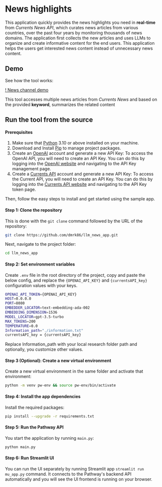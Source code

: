 # News highlights

This application quickly provides the news highlights you need in **real-time** from  *Currents News API*, which curates news articles from various countries, over the past four years by monitoring thousands of news domains. The application first collects the new articles and uses LLMs to organize and create informative content for the end users. This application helps the users get interested news content instead of unnecessary news content. 

## Demo

See how the tool works:

[! News channel demo](https://github.com/dmrk86/llm_news_app/assets/152592874/e772d4a7-45f3-4456-9143-dcf76733e6f0)

This tool accesses multiple news articles from *Currents News* and based on the provided **keyword**,  summarizes the related content

## Run the tool from the source

#### Prerequisites

1. Make sure that [Python](https://www.python.org/downloads/) 3.10 or above installed on your machine.
2. Download and Install [Pip](https://pip.pypa.io/en/stable/installation/) to manage project packages.
3. Create an [OpenAI](https://openai.com/) account and generate a new API Key: To access the OpenAI API, you will need to create   an API Key. You can do this by logging into the [OpenAI website](https://openai.com/product) and navigating to the API Key management page.
4. Create a [Currents API](https://currentsapi.services/en) account and generate a new API Key: To access the Current API, you will need to create an API Key. You can do this by logging into the [Currents API website](https://currentsapi.services/en/login) and navigating to the API Key token page. 

Then, follow the easy steps to install and get started using the sample app.

#### Step 1: Clone the repository

This is done with the `git clone` command followed by the URL of the repository:

```bash
git clone https://github.com/dmrk86/llm_news_app.git
```

Next,  navigate to the project folder:

```bash
cd llm_news_app
```

#### Step 2: Set environment variables

Create `.env` file in the root directory of the project, copy and paste the below config, and replace the `{OPENAI_API_KEY}` and `{currentsAPI_key}` configuration values with your keys.

```bash
OPENAI_API_TOKEN={OPENAI_API_KEY}
HOST=0.0.0.0
PORT=8080
EMBEDDER_LOCATOR=text-embedding-ada-002
EMBEDDING_DIMENSION=1536
MODEL_LOCATOR=gpt-3.5-turbo
MAX_TOKENS=200
TEMPERATURE=0.0
Information_path="./information.txt"
currentsAPI_key = {currentsAPI_key}
```

Replace Information_path with your local research folder path and optionally, you customize other values.

#### Step 3 (Optional): Create a new virtual environment

Create a new virtual environment in the same folder and activate that environment:

```bash
python -m venv pw-env && source pw-env/bin/activate
```

#### Step 4: Install the app dependencies

Install the required packages:

```bash
pip install --upgrade -r requirements.txt
```

#### Step 5: Run the Pathway API

You start the application by running `main.py`:

```bash
python main.py
```

#### Step 6: Run Streamlit UI

You can run the UI separately by running Streamlit app
`streamlit run mu_app.py` command. It connects to the Pathway's backend API automatically and you will see the UI frontend is running on your browser.
